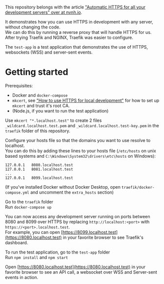 This repository belongs with the article ["Automatic HTTPS for all your development servers" over at nvnh.io](https://nvnh.io/index.php/2022/10/24/automatic-https-for-all-your-development-servers/).

It demonstrates how you can use HTTPS in development with any server, without changing the code.  
We can do this by running a reverse proxy that will handle HTTPS for us. After trying Traefik and NGINX, Traefik was easier to configure.

The `test-app` is a test application that demonstrates the use of HTTPS, websockets (WSS) and server-sent events.

# Getting started

Prerequisites:
* Docker and `docker-compose`
* `mkcert`, see ["How to use HTTPS for local development"](https://web.dev/how-to-use-local-https/) for how to set up `mkcert` and trust it's root CA.
* (Node.js, if you want to run the test application)

Use `mkcert "*.localhost.test"` to create 2 files `_wildcard.localhost.test.pem` and `_wildcard.localhost.test-key.pem` in the `traefik` folder of this repository.

Configure your hosts file so that the domains you want to use resolve to localhost.  
You can do this by adding these lines to your hosts file (`/etc/hosts` on unix based systems and `C:\Windows\System32\drivers\etc\hosts` on Windows):  
```text
127.0.0.1   8080.localhost.test
127.0.0.1   8081.localhost.test
...
127.0.0.1   8099.localhost.test
```

(If you've installed Docker without Docker Desktop, open `traefik/docker-compose.yml` and uncomment the `extra_hosts` section)

Go to the `traefik` folder  
Run `docker-compose up`

You can now access any development server running on ports between 8080 and 8099 over HTTPS by replacing `http://localhost:<port>` with `https://<port>.localhost.test`.  
For example, you can open [https://8099.localhost.test](https://8080.localhost.test) in your favorite browser to see Traefik's dashboard.

To run the test application, go to the `test-app` folder  
Run `npm install` and `npm start`

Open [https://8080.localhost.test](https://8080.localhost.test) in your favorite browser to see an API call, a websocket over WSS and Server-sent events in action.
